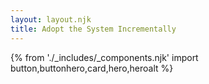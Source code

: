 ```yaml
---
layout: layout.njk
title: Adopt the System Incrementally
---
```

{% from './_includes/_components.njk' import button,buttonhero,card,hero,heroalt %} 